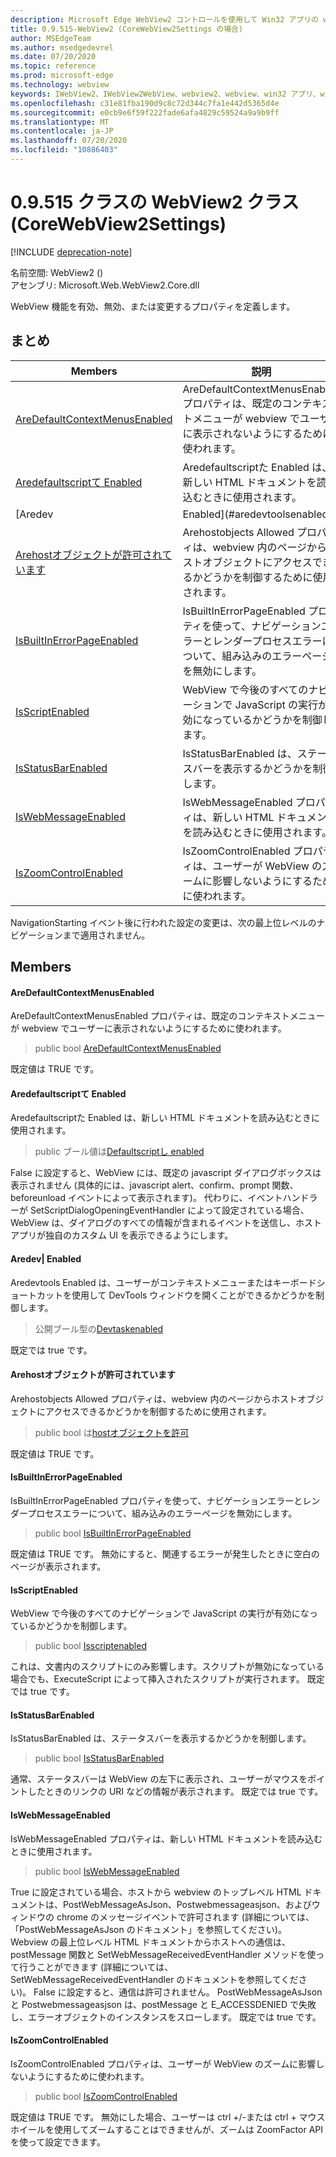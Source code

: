 ```yaml
---
description: Microsoft Edge WebView2 コントロールを使用して Win32 アプリの web コンテンツをホストする
title: 0.9.515-WebView2 (CoreWebView2Settings の場合)
author: MSEdgeTeam
ms.author: msedgedevrel
ms.date: 07/20/2020
ms.topic: reference
ms.prod: microsoft-edge
ms.technology: webview
keywords: IWebView2、IWebView2WebView、webview2、webview、win32 アプリ、win32、edge、ICoreWebView2、ICoreWebView2Controller、browser control、edge html
ms.openlocfilehash: c31e81fba190d9c8c72d344c7fa1e442d5365d4e
ms.sourcegitcommit: e0cb9e6f59f222fade6afa4829c59524a9a9b9ff
ms.translationtype: MT
ms.contentlocale: ja-JP
ms.lasthandoff: 07/20/2020
ms.locfileid: "10886403"
---
```

# 0.9.515 クラスの WebView2 クラス (CoreWebView2Settings) 

[!INCLUDE [deprecation-note](../../includes/deprecation-note.md)]

名前空間: WebView2 () \
アセンブリ: Microsoft.Web.WebView2.Core.dll

WebView 機能を有効、無効、または変更するプロパティを定義します。

## まとめ

 Members                        | 説明
--------------------------------|---------------------------------------------
[AreDefaultContextMenusEnabled](#aredefaultcontextmenusenabled) | AreDefaultContextMenusEnabled プロパティは、既定のコンテキストメニューが webview でユーザーに表示されないようにするために使われます。
[Aredefaultscriptて Enabled](#aredefaultscriptdialogsenabled) | Aredefaultscriptた Enabled は、新しい HTML ドキュメントを読み込むときに使用されます。
[Aredev| Enabled](#aredevtoolsenabled) | Aredevtools Enabled は、ユーザーがコンテキストメニューまたはキーボードショートカットを使用して DevTools ウィンドウを開くことができるかどうかを制御します。
[Arehostオブジェクトが許可されています](#arehostobjectsallowed) | Arehostobjects Allowed プロパティは、webview 内のページからホストオブジェクトにアクセスできるかどうかを制御するために使用されます。
[IsBuiltInErrorPageEnabled](#isbuiltinerrorpageenabled) | IsBuiltInErrorPageEnabled プロパティを使って、ナビゲーションエラーとレンダープロセスエラーについて、組み込みのエラーページを無効にします。
[IsScriptEnabled](#isscriptenabled) | WebView で今後のすべてのナビゲーションで JavaScript の実行が有効になっているかどうかを制御します。
[IsStatusBarEnabled](#isstatusbarenabled) | IsStatusBarEnabled は、ステータスバーを表示するかどうかを制御します。
[IsWebMessageEnabled](#iswebmessageenabled) | IsWebMessageEnabled プロパティは、新しい HTML ドキュメントを読み込むときに使用されます。
[IsZoomControlEnabled](#iszoomcontrolenabled) | IsZoomControlEnabled プロパティは、ユーザーが WebView のズームに影響しないようにするために使われます。

NavigationStarting イベント後に行われた設定の変更は、次の最上位レベルのナビゲーションまで適用されません。

## Members

#### AreDefaultContextMenusEnabled 

AreDefaultContextMenusEnabled プロパティは、既定のコンテキストメニューが webview でユーザーに表示されないようにするために使われます。

> public bool [AreDefaultContextMenusEnabled](#aredefaultcontextmenusenabled)

既定値は TRUE です。

#### Aredefaultscriptて Enabled 

Aredefaultscriptた Enabled は、新しい HTML ドキュメントを読み込むときに使用されます。

> public ブール値は[Defaultscriptし enabled](#aredefaultscriptdialogsenabled)

False に設定すると、WebView には、既定の javascript ダイアログボックスは表示されません (具体的には、javascript alert、confirm、prompt 関数、beforeunload イベントによって表示されます)。 代わりに、イベントハンドラーが SetScriptDialogOpeningEventHandler によって設定されている場合、WebView は、ダイアログのすべての情報が含まれるイベントを送信し、ホストアプリが独自のカスタム UI を表示できるようにします。

#### Aredev| Enabled 

Aredevtools Enabled は、ユーザーがコンテキストメニューまたはキーボードショートカットを使用して DevTools ウィンドウを開くことができるかどうかを制御します。

> 公開ブール型の[Devtaskenabled](#aredevtoolsenabled)

既定では true です。

#### Arehostオブジェクトが許可されています 

Arehostobjects Allowed プロパティは、webview 内のページからホストオブジェクトにアクセスできるかどうかを制御するために使用されます。

> public bool は[hostオブジェクトを許可](#arehostobjectsallowed)

既定値は TRUE です。

#### IsBuiltInErrorPageEnabled 

IsBuiltInErrorPageEnabled プロパティを使って、ナビゲーションエラーとレンダープロセスエラーについて、組み込みのエラーページを無効にします。

> public bool [IsBuiltInErrorPageEnabled](#isbuiltinerrorpageenabled)

既定値は TRUE です。 無効にすると、関連するエラーが発生したときに空白のページが表示されます。

#### IsScriptEnabled 

WebView で今後のすべてのナビゲーションで JavaScript の実行が有効になっているかどうかを制御します。

> public bool [Isscriptenabled](#isscriptenabled)

これは、文書内のスクリプトにのみ影響します。スクリプトが無効になっている場合でも、ExecuteScript によって挿入されたスクリプトが実行されます。 既定では true です。

#### IsStatusBarEnabled 

IsStatusBarEnabled は、ステータスバーを表示するかどうかを制御します。

> public bool [IsStatusBarEnabled](#isstatusbarenabled)

通常、ステータスバーは WebView の左下に表示され、ユーザーがマウスをポイントしたときのリンクの URI などの情報が表示されます。 既定では true です。

#### IsWebMessageEnabled 

IsWebMessageEnabled プロパティは、新しい HTML ドキュメントを読み込むときに使用されます。

> public bool [IsWebMessageEnabled](#iswebmessageenabled)

True に設定されている場合、ホストから webview のトップレベル HTML ドキュメントは、PostWebMessageAsJson、Postwebmessageasjson、およびウィンドウの chrome のメッセージイベントで許可されます (詳細については、「PostWebMessageAsJson のドキュメント」を参照してください)。 Webview の最上位レベル HTML ドキュメントからホストへの通信は、postMessage 関数と SetWebMessageReceivedEventHandler メソッドを使って行うことができます (詳細については、SetWebMessageReceivedEventHandler のドキュメントを参照してください)。 False に設定すると、通信は許可されません。 PostWebMessageAsJson と Postwebmessageasjson は、postMessage と E_ACCESSDENIED で失敗し、エラーオブジェクトのインスタンスをスローします。 既定では true です。

#### IsZoomControlEnabled 

IsZoomControlEnabled プロパティは、ユーザーが WebView のズームに影響しないようにするために使われます。

> public bool [IsZoomControlEnabled](#iszoomcontrolenabled)

既定値は TRUE です。 無効にした場合、ユーザーは ctrl +/-または ctrl + マウスホイールを使用してズームすることはできませんが、ズームは ZoomFactor API を使って設定できます。

